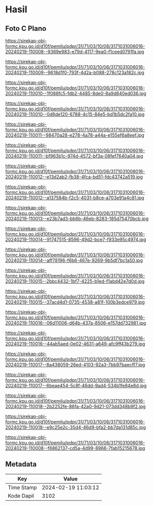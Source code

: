 # Hasil

## Foto C Plano

https://sirekap-obj-formc.kpu.go.id/d10f/pemilu/pdpr/31/71/03/10/06/3171031006016-20240219-110008--9369e983-e79d-4117-9ea0-f1ceed0791fa.jpg

https://sirekap-obj-formc.kpu.go.id/d10f/pemilu/pdpr/31/71/03/10/06/3171031006016-20240219-110009--9618d1f0-793f-4d2a-b088-278c123a182c.jpg

https://sirekap-obj-formc.kpu.go.id/d10f/pemilu/pdpr/31/71/03/10/06/3171031006016-20240219-110010--1f088fc5-fdb2-4485-8de0-8a9d840ed036.jpg

https://sirekap-obj-formc.kpu.go.id/d10f/pemilu/pdpr/31/71/03/10/06/3171031006016-20240219-110010--0d8de120-6788-4c15-84e5-bd1b5dc2fa10.jpg

https://sirekap-obj-formc.kpu.go.id/d10f/pemilu/pdpr/31/71/03/10/06/3171031006016-20240219-110011--98470a28-e278-4a78-a44a-e155ef6a8eef.jpg

https://sirekap-obj-formc.kpu.go.id/d10f/pemilu/pdpr/31/71/03/10/06/3171031006016-20240219-110011--bf963b1c-974d-4572-bf3a-08fef7640a04.jpg

https://sirekap-obj-formc.kpu.go.id/d10f/pemilu/pdpr/31/71/03/10/06/3171031006016-20240219-110012--e13d2ab2-fb38-4fca-bd51-fdc43742a519.jpg

https://sirekap-obj-formc.kpu.go.id/d10f/pemilu/pdpr/31/71/03/10/06/3171031006016-20240219-110012--a137584b-f2c5-4031-b8ce-a703e91a4c81.jpg

https://sirekap-obj-formc.kpu.go.id/d10f/pemilu/pdpr/31/71/03/10/06/3171031006016-20240219-110013--e23b7ad3-bb6b-46eb-8283-185d75470bcb.jpg

https://sirekap-obj-formc.kpu.go.id/d10f/pemilu/pdpr/31/71/03/10/06/3171031006016-20240219-110014--91747515-8596-49d2-bce7-f933e95c4974.jpg

https://sirekap-obj-formc.kpu.go.id/d10f/pemilu/pdpr/31/71/03/10/06/3171031006016-20240219-110014--aff78196-f6b6-467e-9269-9b5df7bc1a50.jpg

https://sirekap-obj-formc.kpu.go.id/d10f/pemilu/pdpr/31/71/03/10/06/3171031006016-20240219-110015--2bbc4432-1bf7-4225-b1ed-f1abd42e7d0d.jpg

https://sirekap-obj-formc.kpu.go.id/d10f/pemilu/pdpr/31/71/03/10/06/3171031006016-20240219-110015--37acd4d1-0735-4538-a81f-100b3edce979.jpg

https://sirekap-obj-formc.kpu.go.id/d10f/pemilu/pdpr/31/71/03/10/06/3171031006016-20240219-110016--06d11006-d64b-437a-8506-e157dd732981.jpg

https://sirekap-obj-formc.kpu.go.id/d10f/pemilu/pdpr/31/71/03/10/06/3171031006016-20240219-110016--44ab5aed-0e02-4631-a649-afc9ff43b279.jpg

https://sirekap-obj-formc.kpu.go.id/d10f/pemilu/pdpr/31/71/03/10/06/3171031006016-20240219-110017--8a438059-26ed-4103-92a3-7bb97baecff7.jpg

https://sirekap-obj-formc.kpu.go.id/d10f/pemilu/pdpr/31/71/03/10/06/3171031006016-20240219-110017--6beae454-5c8f-46dd-9ad4-534b1fe84e8d.jpg

https://sirekap-obj-formc.kpu.go.id/d10f/pemilu/pdpr/31/71/03/10/06/3171031006016-20240219-110018--2b2252fe-86fa-42a0-9d21-073dd348b9f2.jpg

https://sirekap-obj-formc.kpu.go.id/d10f/pemilu/pdpr/31/71/03/10/06/3171031006016-20240219-110018--e9c25e2c-35d4-46d9-bfa2-bb7da131d85c.jpg

https://sirekap-obj-formc.kpu.go.id/d10f/pemilu/pdpr/31/71/03/10/06/3171031006016-20240219-110008--f6862137-cd5a-4d99-8966-7fab15215678.jpg


## Metadata

| Key        | Value               |
| ---------- | ------------------- |
| Time Stamp | 2024-02-19 11:03:12 |
| Kode Dapil | 3102                |



